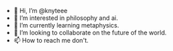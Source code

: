 - 👋 Hi, I’m @knyteee
- 👀 I’m interested in philosophy and ai.
- 🌱 I’m currently learning metaphysics.
- 💞️ I’m looking to collaborate on the future of the world.
- 📫 How to reach me don't.

<!---
knyteee/knyteee is a ✨ special ✨ repository because its `README.md` (this file) appears on your GitHub profile.
You can click the Preview link to take a look at your changes.
--->
